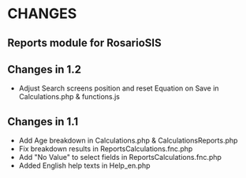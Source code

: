 # CHANGES
## Reports module for RosarioSIS

Changes in 1.2
--------------
- Adjust Search screens position and reset Equation on Save in Calculations.php & functions.js

Changes in 1.1
--------------
- Add Age breakdown in Calculations.php & CalculationsReports.php
- Fix breakdown results in ReportsCalculations.fnc.php
- Add "No Value" to select fields in ReportsCalculations.fnc.php
- Added English help texts in Help_en.php